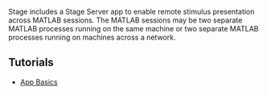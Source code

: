 <!-- description: Run stimulus routines across a network -->

Stage includes a Stage Server app to enable remote stimulus presentation across MATLAB sessions. The MATLAB sessions may be two separate MATLAB processes running on the same machine or two separate MATLAB processes running on machines across a network.

## Tutorials
<ul class="list-unstyled">
<li><a href="App-Basics.md">App Basics</a></li>
</ul>
